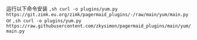 运行以下命令安装
`,sh curl -o plugins/yum.py https://git.zimk.eu.org/zimk/pagermaid_plugins/-/raw/main/yum/main.py`
or
`,sh curl -o plugins/yum.py https://raw.githubusercontent.com/zkysimon/pagermaid_plugins/main/yum/main.py`
